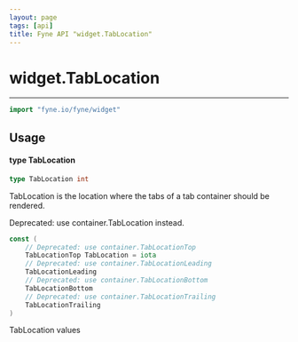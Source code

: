 ```yaml
---
layout: page
tags: [api]
title: Fyne API "widget.TabLocation"
---
```


# widget.TabLocation
---
```go
import "fyne.io/fyne/widget"
```

## Usage

#### type TabLocation

```go
type TabLocation int
```

TabLocation is the location where the tabs of a tab container should be rendered.


<div class="deprecated">
Deprecated: use container.TabLocation instead.</div>

```go
const (
	// Deprecated: use container.TabLocationTop
	TabLocationTop TabLocation = iota
	// Deprecated: use container.TabLocationLeading
	TabLocationLeading
	// Deprecated: use container.TabLocationBottom
	TabLocationBottom
	// Deprecated: use container.TabLocationTrailing
	TabLocationTrailing
)
```
TabLocation values
